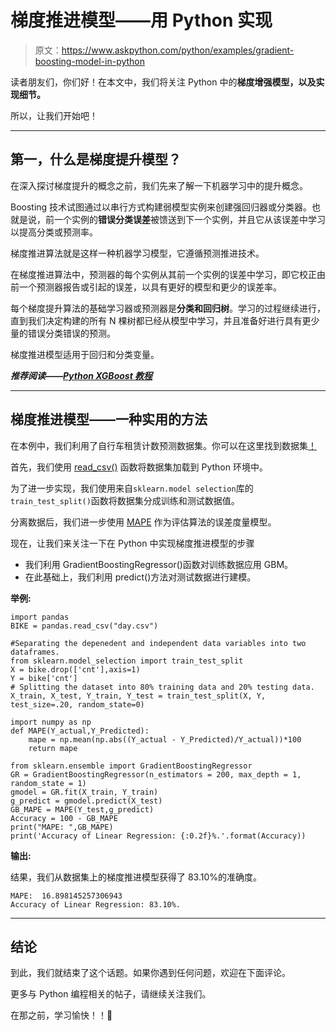 # 梯度推进模型——用 Python 实现

> 原文：<https://www.askpython.com/python/examples/gradient-boosting-model-in-python>

读者朋友们，你们好！在本文中，我们将关注 Python 中的**梯度增强模型，以及实现细节。**

所以，让我们开始吧！

* * *

## 第一，什么是梯度提升模型？

在深入探讨梯度提升的概念之前，我们先来了解一下机器学习中的提升概念。

Boosting 技术试图通过以串行方式构建弱模型实例来创建强回归器或分类器。也就是说，前一个实例的**错误分类误差**被馈送到下一个实例，并且它从该误差中学习以提高分类或预测率。

梯度推进算法就是这样一种机器学习模型，它遵循预测推进技术。

在梯度推进算法中，预测器的每个实例从其前一个实例的误差中学习，即它校正由前一个预测器报告或引起的误差，以具有更好的模型和更少的误差率。

每个梯度提升算法的基础学习器或预测器是**分类和回归树**。学习的过程继续进行，直到我们决定构建的所有 N 棵树都已经从模型中学习，并且准备好进行具有更少量的错误分类错误的预测。

梯度推进模型适用于回归和分类变量。

***推荐阅读——[Python XGBoost 教程](https://www.askpython.com/python/examples/gradient-boosting)***

* * *

## 梯度推进模型——一种实用的方法

在本例中，我们利用了自行车租赁计数预测数据集。你可以在这里找到数据集[！](https://github.com/Safa1615/BIKE-RENTAL-COUNT/blob/master/day.csv)

首先，我们使用 [read_csv()](https://www.askpython.com/python-modules/python-csv-module) 函数将数据集加载到 Python 环境中。

为了进一步实现，我们使用来自`sklearn.model selection`库的`train_test_split()`函数将数据集分成训练和测试数据值。

分离数据后，我们进一步使用 [MAPE](https://www.askpython.com/python/examples/mape-mean-absolute-percentage-error) 作为评估算法的误差度量模型。

现在，让我们来关注一下在 Python 中实现梯度推进模型的步骤

*   我们利用 GradientBoostingRegressor()函数对训练数据应用 GBM。
*   在此基础上，我们利用 predict()方法对测试数据进行建模。

**举例:**

```
import pandas
BIKE = pandas.read_csv("day.csv")

#Separating the depenedent and independent data variables into two dataframes.
from sklearn.model_selection import train_test_split 
X = bike.drop(['cnt'],axis=1) 
Y = bike['cnt']
# Splitting the dataset into 80% training data and 20% testing data.
X_train, X_test, Y_train, Y_test = train_test_split(X, Y, test_size=.20, random_state=0)

import numpy as np
def MAPE(Y_actual,Y_Predicted):
    mape = np.mean(np.abs((Y_actual - Y_Predicted)/Y_actual))*100
    return mape

from sklearn.ensemble import GradientBoostingRegressor
GR = GradientBoostingRegressor(n_estimators = 200, max_depth = 1, random_state = 1) 
gmodel = GR.fit(X_train, Y_train) 
g_predict = gmodel.predict(X_test)
GB_MAPE = MAPE(Y_test,g_predict)
Accuracy = 100 - GB_MAPE
print("MAPE: ",GB_MAPE)
print('Accuracy of Linear Regression: {:0.2f}%.'.format(Accuracy))

```

**输出:**

结果，我们从数据集上的梯度推进模型获得了 83.10%的准确度。

```
MAPE:  16.898145257306943
Accuracy of Linear Regression: 83.10%.

```

* * *

## 结论

到此，我们就结束了这个话题。如果你遇到任何问题，欢迎在下面评论。

更多与 Python 编程相关的帖子，请继续关注我们。

在那之前，学习愉快！！🙂